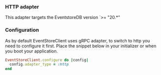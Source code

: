 ### HTTP adapter

This adapter targets the EventstoreDB version `>= "20.*"

### Configuration

As by default EventStoreClient uses gRPC adapter, to switch to http you need to configure it first.
Place the snippet below in your initializer or when you boot your application.

```ruby
EventStoreClient.configure do |config|
  config.adapter_type = :http
end
```

